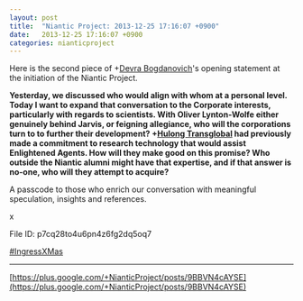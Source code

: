 ```yaml
---
layout: post
title:  "Niantic Project: 2013-12-25 17:16:07 +0900"
date:   2013-12-25 17:16:07 +0900
categories: nianticproject
---
```

Here is the second piece of +[Devra Bogdanovich](https://plus.google.com/102598577258553073047 "")'s opening statement at the initiation of the Niantic Project.

**Yesterday, we discussed who would align with whom at a personal level. Today I want to expand that conversation to the Corporate interests, particularly with regards to scientists. With Oliver Lynton-Wolfe either genuinely behind Jarvis, or feigning allegiance, who will the corporations turn to to further their development? ****+[Hulong Transglobal](https://plus.google.com/107849663787965375687 "")**** had previously made a commitment to research technology that would assist Enlightened Agents. How will they make good on this promise? Who outside the Niantic alumni might have that expertise, and if that answer is no-one, who will they attempt to acquire?** 

A passcode to those who enrich our conversation with meaningful speculation, insights and references.

x

File ID: p7cq28to4u6pn4z6fg2dq5oq7

[#IngressXMas](https://plus.google.com/s/%23IngressXMas "")
- - -
[https://plus.google.com/+NianticProject/posts/9BBVN4cAYSE](https://plus.google.com/+NianticProject/posts/9BBVN4cAYSE)
